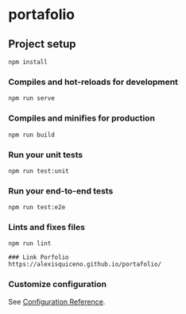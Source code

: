 # portafolio

## Project setup
```
npm install
```

### Compiles and hot-reloads for development
```
npm run serve
```

### Compiles and minifies for production
```
npm run build
```

### Run your unit tests
```
npm run test:unit
```

### Run your end-to-end tests
```
npm run test:e2e
```

### Lints and fixes files
```
npm run lint

### Link Porfolio
https://alexisquiceno.github.io/portafolio/
```
### Customize configuration
See [Configuration Reference](https://cli.vuejs.org/config/).
